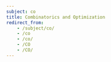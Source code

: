 ```yaml
---
subject: co
title: Combinatorics and Optimization
redirect_from:
    - /subject/co/
    - /co
    - /co/
    - /CO
    - /CO/
---
```

